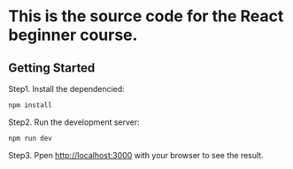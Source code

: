 # This is the source code for the React beginner course.

## Getting Started

Step1. Install the dependencied:

```bash
npm install
```

Step2. Run the development server:

```bash
npm run dev
```

Step3. Ppen [http://localhost:3000](http://localhost:3000) with your browser to see the result.
